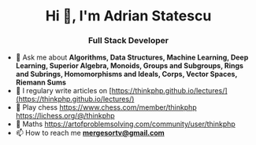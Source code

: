 <h1 align="center">Hi 👋, I'm Adrian Statescu</h1>
<h3 align="center">Full Stack Developer</h3>

- 💬 Ask me about **Algorithms, Data Structures, Machine Learning, Deep Learning, Superior Algebra, Monoids, Groups and Subgroups, Rings and Subrings, Homomorphisms and Ideals, Corps, Vector Spaces, Riemann Sums**
- 📝 I regulary write articles on [https://thinkphp.github.io/lectures/](https://thinkphp.github.io/lectures/)
- 🌱 Play chess https://www.chess.com/member/thinkphp https://lichess.org/@/thinkphp
- 🌱 Maths https://artofproblemsolving.com/community/user/thinkphp
- 📫 How to reach me **mergesortv@gmail.com**

<!--
**thinkphp/thinkphp** is a ✨ _special_ ✨ repository because its `README.md` (this file) appears on your GitHub profile.

Here are some ideas to get you started:

- 🔭 I’m currently working on ...
- 🌱 I’m currently learning ...
- 👯 I’m looking to collaborate on ...
- 🤔 I’m looking for help with ...
- 💬 Ask me about ...
- 📫 How to reach me: ...
- 😄 Pronouns: ...
- ⚡ Fun fact: ...
-->
